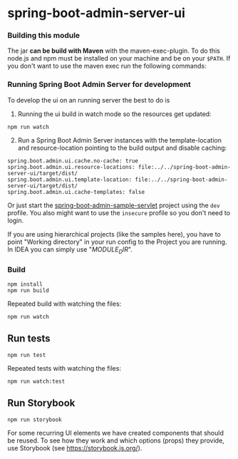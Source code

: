 # spring-boot-admin-server-ui

### Building this module

The jar **can be build with Maven** with the maven-exec-plugin. To do this node.js and npm must be installed on your machine and be on your `$PATH`.
If you don't want to use the maven exec run the following commands:

### Running Spring Boot Admin Server for development

To develop the ui on an running server the best to do is

1. Running the ui build in watch mode so the resources get updated:

```shell
npm run watch
```

2. Run a Spring Boot Admin Server instances with the template-location and resource-location pointing to the build output and disable caching:

```
spring.boot.admin.ui.cache.no-cache: true
spring.boot.admin.ui.resource-locations: file:../../spring-boot-admin-server-ui/target/dist/
spring.boot.admin.ui.template-location: file:../../spring-boot-admin-server-ui/target/dist/
spring.boot.admin.ui.cache-templates: false
```

Or just start the [spring-boot-admin-sample-servlet](../spring-boot-admin-samples/spring-boot-admin-sample-servlet)
project using the `dev` profile. You also might want to use the `insecure` profile so you don't need to login.

If you are using hierarchical projects (like the samples here), you have to point "Working directory" in your run config to the Project you are running.
In IDEA you can simply use "$MODULE_DIR$".

### Build

```shell
npm install
npm run build
```

Repeated build with watching the files:

```shell
npm run watch
```

## Run tests

```shell
npm run test
```

Repeated tests with watching the files:

```shell
npm run watch:test
```

## Run Storybook

```shell
npm run storybook
```

For some recurring UI elements we have created components that should be reused. To see how they work and which
options (props) they provide, use Storybook (see https://storybook.js.org/).
